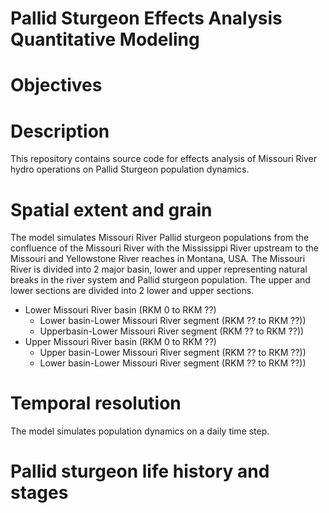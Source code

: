 Pallid Sturgeon Effects Analysis Quantitative Modeling
===============================================

# Objectives

# Description
This repository contains source code for effects analysis of Missouri River hydro operations on Pallid Sturgeon population dynamics.  

# Spatial extent and grain
The model simulates Missouri River Pallid sturgeon populations from the confluence of the Missouri River with the Mississippi River upstream to the Missouri and Yellowstone River reaches in Montana, USA.  The Missouri River is divided into 2 major basin, lower and upper representing natural breaks in the river system and Pallid sturgeon population.  The upper and lower sections are divided into 2 lower and upper sections.  

* Lower Missouri River basin (RKM 0 to RKM ??)
    * Lower basin-Lower Missouri River segment (RKM ?? to RKM ??))
	* Upperbasin-Lower Missouri River segment (RKM ?? to RKM ??))
* Upper Missouri River basin (RKM 0 to RKM ??)
    * Upper basin-Lower Missouri River segment (RKM ?? to RKM ??))
	* Lower basin-Lower Missouri River segment (RKM ?? to RKM ??))
	
# Temporal resolution
The model simulates population dynamics on a daily time step.

# Pallid sturgeon life history and stages